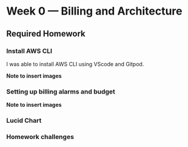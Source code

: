 # Week 0 — Billing and Architecture

## Required Homework

### Install AWS CLI

I was able to install AWS CLI using VScode and Gitpod.

**Note to insert images**

### Setting up billing alarms and budget

**Note to insert images**

### Lucid Chart

### Homework challenges
